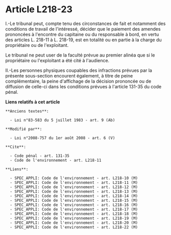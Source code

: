 # Article L218-23

I.-Le tribunal peut, compte tenu des circonstances de fait et notamment des conditions de travail de l'intéressé, décider que
le paiement des amendes prononcées à l'encontre du capitaine ou du responsable à bord, en vertu des articles L. 218-11 à L.
218-19, est en totalité ou en partie à la charge du propriétaire ou de l'exploitant. 

Le tribunal ne peut user de la faculté prévue au premier alinéa que si le propriétaire ou l'exploitant a été cité à
l'audience. 

II.-Les personnes physiques coupables des infractions prévues par la présente sous-section encourent également, à titre de
peine complémentaire, la peine d'affichage de la décision prononcée ou de diffusion de celle-ci dans les conditions prévues à
l'article 131-35 du code pénal.

**Liens relatifs à cet article**

	**Anciens textes**:

	  - Loi n°83-583 du 5 juillet 1983 - art. 9 (Ab)

	**Modifié par**:

	  - Loi n°2008-757 du 1er août 2008 - art. 6 (V)

	**Cite**:

	  - Code pénal - art. 131-35
	  - Code de l'environnement - art. L218-11

	**Liens**:

	  - SPEC_APPLI: Code de l'environnement - art. L218-10 (M)
	  - SPEC_APPLI: Code de l'environnement - art. L218-11 (M)
	  - SPEC_APPLI: Code de l'environnement - art. L218-12 (M)
	  - SPEC_APPLI: Code de l'environnement - art. L218-13 (M)
	  - SPEC_APPLI: Code de l'environnement - art. L218-14 (M)
	  - SPEC_APPLI: Code de l'environnement - art. L218-15 (M)
	  - SPEC_APPLI: Code de l'environnement - art. L218-16 (M)
	  - SPEC_APPLI: Code de l'environnement - art. L218-17 (M)
	  - SPEC_APPLI: Code de l'environnement - art. L218-18 (M)
	  - SPEC_APPLI: Code de l'environnement - art. L218-19 (M)
	  - SPEC_APPLI: Code de l'environnement - art. L218-20 (M)
	  - SPEC_APPLI: Code de l'environnement - art. L218-22 (M)
